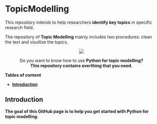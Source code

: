 # TopicModelling
This repository intends to help researchers **identify key topics** in specific research field. 

The repository of **Topic Modelling** mainly includes two procedures: clean the text and visullize the topics.

<p align="center"> 
  <a href="https://opensource.org/licenses/MIT"><img src="https://img.shields.io/badge/license-MIT-blue.svg"></a>

</p>


<p align="center">
  Do you want to know how to use <strong>Python<strong> for topic modelling? <br>
  This repository contains everthing that you need.
  
</p>


Tables of content

  * [Introduction](#introduction)


<h2 id="introduction">Introduction</h2>

The goal of this GitHub page is to help you get started with Python for topic modelling. 
